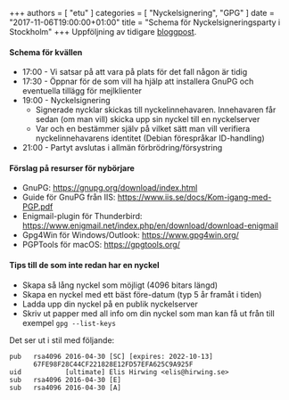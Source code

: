 +++
authors = [ "etu" ]
categories = [ "Nyckelsignering", "GPG" ]
date = "2017-11-06T19:00:00+01:00"
title = "Schema för Nyckelsigneringsparty i Stockholm"
+++
Uppföljning av tidigare [bloggpost](/blog/2017/10/11/nyckelsigneringsparty-i-stockholm/).

#### Schema för kvällen
 - 17:00 - Vi satsar på att vara på plats för det fall någon är tidig
 - 17:30 - Öppnar för de som vill ha hjälp att installera GnuPG och eventuella tillägg för mejlklienter
 - 19:00 - Nyckelsignering
   - Signerade nycklar skickas till nyckelinnehavaren. Innehavaren får sedan (om man vill) skicka upp sin nyckel till en nyckelserver
   - Var och en bestämmer själv på vilket sätt man vill verifiera nyckelinnehavarens identitet (Debian förespråkar ID-handling)
 - 21:00 - Partyt avslutas i allmän förbrödring/försystring

#### Förslag på resurser för nybörjare
 - GnuPG: https://gnupg.org/download/index.html
 - Guide för GnuPG från IIS: https://www.iis.se/docs/Kom-igang-med-PGP.pdf
 - Enigmail-plugin för Thunderbird: https://www.enigmail.net/index.php/en/download/download-enigmail
 - Gpg4Win för Windows/Outlook: https://www.gpg4win.org/
 - PGPTools för macOS: https://gpgtools.org/

#### Tips till de som inte redan har en nyckel
 - Skapa så lång nyckel som möjligt (4096 bitars längd)
 - Skapa en nyckel med ett bäst före-datum (typ 5 år framåt i tiden)
 - Ladda upp din nyckel på en publik nyckelserver
 - Skriv ut papper med all info om din nyckel som man kan få ut från till exempel `gpg --list-keys`

Det ser ut i stil med följande:
```
pub   rsa4096 2016-04-30 [SC] [expires: 2022-10-13]
      67FE98F28C44CF221828E12FD57EFA625C9A925F
uid           [ultimate] Elis Hirwing <elis@hirwing.se>
sub   rsa4096 2016-04-30 [E]
sub   rsa4096 2016-04-30 [A]
```

